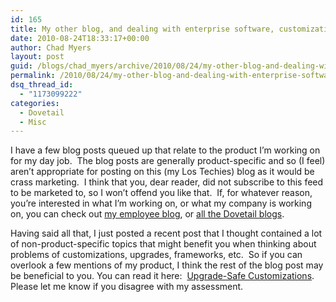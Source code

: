 ```yaml
---
id: 165
title: My other blog, and dealing with enterprise software, customizations, and upgrades
date: 2010-08-24T18:33:17+00:00
author: Chad Myers
layout: post
guid: /blogs/chad_myers/archive/2010/08/24/my-other-blog-and-dealing-with-enterprise-software-customizations-and-upgrades.aspx
permalink: /2010/08/24/my-other-blog-and-dealing-with-enterprise-software-customizations-and-upgrades/
dsq_thread_id:
  - "1173099222"
categories:
  - Dovetail
  - Misc
---
```

I have a few blog posts queued up that relate to the product I’m working on for my day job.&#160; The blog posts are generally product-specific and so (I feel) aren’t appropriate for posting on this (my Los Techies) blog as it would be crass marketing.&#160; I think that you, dear reader, did not subscribe to this feed to be marketed to, so I won’t offend you like that.&#160; If, for whatever reason, you’re interested in what I’m working on, or what my company is working on, you can check out [my employee blog](http://blogs.dovetailsoftware.com/blogs/cmyers/default.aspx), or [all the Dovetail blogs](http://blogs.dovetailsoftware.com/blogs/).

Having said all that, I just posted a recent post that I thought contained a lot of non-product-specific topics that might benefit you when thinking about problems of customizations, upgrades, frameworks, etc.&#160; So if you can overlook a few mentions of my product, I think the rest of the blog post may be beneficial to you. You can read it here:&#160; [Upgrade-Safe Customizations](http://blogs.dovetailsoftware.com/blogs/cmyers/archive/2010/08/23/upgrade-safe-customizations.aspx).&#160; Please let me know if you disagree with my assessment.